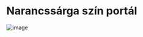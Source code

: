 # Narancssárga szín portál

![image](https://user-images.githubusercontent.com/74590556/151668471-ab1a98c4-075e-4f82-bb73-76f288e07bca.png)
